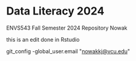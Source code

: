 # Data Literacy 2024

ENVS543 Fall Semester 2024 Repository Nowak



this is an edit done in Rstudio

git_config -global_user.email "nowakkj@vcu.edu"


